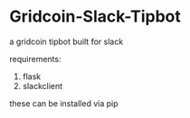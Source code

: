 # Gridcoin-Slack-Tipbot
a gridcoin tipbot built for slack

requirements:
1) flask
2) slackclient

these can be installed via pip
